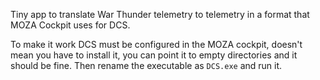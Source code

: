 Tiny app to translate War Thunder telemetry to telemetry in a format that MOZA Cockpit uses for DCS.

To make it work DCS must be configured in the MOZA cockpit, doesn't mean you have to install it, you can point it to empty directories and it should be fine.
Then rename the executable as `DCS.exe` and run it.
